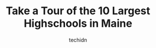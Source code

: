 ---
layout: ampstory
image: https://i0.wp.com/paketmu.com/wp-content/uploads/2023/06/mount-desert-island-high-school-0-in-maine-1686371758.jpeg?resize=640,853
author: techidn
featured: false
description: Explore the diverse Highschool scene in Maine, home to an incredible selection of 10 establishments catering to every taste. Whether youre in search of iconic favorites or undiscovered trea
title: Take a Tour of the 10 Largest Highschools in Maine
cover:
   title: Take a Tour of the 10 Largest Highschools in Maine
   subtitle: RICKPATE
   background: https://paketmu.com/wp-content/uploads/2023/06/mount-desert-island-high-school-0-in-maine-1686371758.jpeg

pages: 
 - layout: thirds
   top: <h1>#1 Portland High School</h1>
   bottom: "<p>Very nice school,but only gets 4 stars because the gymnasium was not well marked.Some simple signage  gets my 5 stars.</p>"
   background: https://paketmu.com/wp-content/uploads/2023/06/mount-desert-island-high-school-1-in-maine-1686371759.jpeg
   backgroundblur: true
 - layout: thirds
   top: <h1>#2 Westbrook High School</h1>
   bottom: "<p>bad school. dont send your kids here. i have been here 3 years and they keep adding thing to what is needed to graduate. the first year we were told you just need 4 LA a</p>"
   background: https://paketmu.com/wp-content/uploads/2023/06/mount-desert-island-high-school-2-in-maine-1686371760.jpeg
   cta:
      link: https://paketmu.com/take-a-tour-of-the-10-largest-highschools-in-maine/
      text: Take a Tour of the 10 Largest Highschools in Maine
 - layout: thirds
   top: <h1>#3 Lewiston High School</h1>
   bottom: "<p>Love this school, teachers want to help students be the  best they can be! Im a freshman getting through it. I have good grades thanks to the teachers and staff! Lots of</p>"
   background: https://paketmu.com/wp-content/uploads/2023/06/mount-desert-island-high-school-3-in-maine-1686371760.jpeg
   cta:
      link: https://paketmu.com/take-a-tour-of-the-10-largest-highschools-in-maine/
      text: Take a Tour of the 10 Largest Highschools in Maine
 - layout: thirds
   top: <h1>#4 Ellsworth High School</h1>
   bottom: "<p>24 Lejok St, Ellsworth, ME 04605, United States</p>"
   background: https://images.unsplash.com/photo-1564951434112-64d74cc2a2d7?ixlib=rb-4.0.3&ixid=MnwxMjA3fDB8MHxwaG90by1wYWdlfHx8fGVufDB8fHx8&auto=format&fit=crop&w=640&h=853&q=80
   cta:
      link: https://paketmu.com/take-a-tour-of-the-10-largest-highschools-in-maine/
      text: Take a Tour of the 10 Largest Highschools in Maine
 - layout: thirds
   top: <h1>#5 Brunswick High School</h1>
   bottom: "<p>116 Maquoit Rd, Brunswick, ME 04011, United States</p>"
   background: https://images.unsplash.com/photo-1527067829737-402993088e6b?ixlib=rb-4.0.3&ixid=MnwxMjA3fDB8MHxwaG90by1wYWdlfHx8fGVufDB8fHx8&auto=format&fit=crop&w=640&h=853&q=80
   cta:
      link: https://paketmu.com/take-a-tour-of-the-10-largest-highschools-in-maine/
      text: Take a Tour of the 10 Largest Highschools in Maine
 - layout: thirds
   top: <h1>#6 Scarborough High School</h1>
   bottom: "<p>11 Municipal Drive, Scarborough, ME 04074, United States</p>"
   background: https://images.unsplash.com/photo-1496096265110-f83ad7f96608?ixlib=rb-4.0.3&ixid=MnwxMjA3fDB8MHxwaG90by1wYWdlfHx8fGVufDB8fHx8&auto=format&fit=crop&w=640&h=853&q=80
   cta:
      link: https://paketmu.com/take-a-tour-of-the-10-largest-highschools-in-maine/
      text: Take a Tour of the 10 Largest Highschools in Maine
 - layout: thirds
   top: <h1>#7 Casco Bay High School</h1>
   bottom: "<p>196 Allen Ave, Portland, ME 04103, United States</p>"
   background: https://images.unsplash.com/photo-1597773150796-e5c14ebecbf5?ixlib=rb-4.0.3&ixid=MnwxMjA3fDB8MHxwaG90by1wYWdlfHx8fGVufDB8fHx8&auto=format&fit=crop&w=640&h=853&q=80
   cta:
      link: https://paketmu.com/take-a-tour-of-the-10-largest-highschools-in-maine/
      text: Take a Tour of the 10 Largest Highschools in Maine
 - layout: thirds
   middle: Continue reading...
   background: https://images.unsplash.com/photo-1574169208507-84376144848b?ixlib=rb-4.0.3&ixid=MnwxMjA3fDB8MHxwaG90by1wYWdlfHx8fGVufDB8fHx8&auto=format&fit=crop&w=640&h=853&q=80
   cta:
      link: https://paketmu.com/take-a-tour-of-the-10-largest-highschools-in-maine/
      text: Take a Tour of the 10 Largest Highschools in Maine
      
---